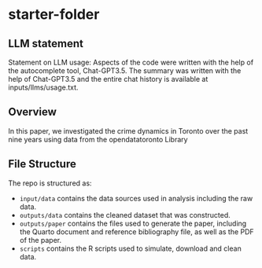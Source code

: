 # starter-folder

## LLM statement
Statement on LLM usage: Aspects of the code were written with the help of the autocomplete tool, Chat-GPT3.5. The summary was written with the help of Chat-GPT3.5 and the entire chat history is available at inputs/llms/usage.txt.


## Overview

In this paper, we investigated the crime dynamics in Toronto over the past nine years using data from the opendatatoronto Library

## File Structure

The repo is structured as:

-   `input/data` contains the data sources used in analysis including the raw data.
-   `outputs/data` contains the cleaned dataset that was constructed.
-   `outputs/paper` contains the files used to generate the paper, including the Quarto document and reference bibliography file, as well as the PDF of the paper. 
-   `scripts` contains the R scripts used to simulate, download and clean data.
